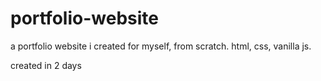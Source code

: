 # portfolio-website
a portfolio website i created for myself, from scratch.  html, css, vanilla js.

created in 2 days
